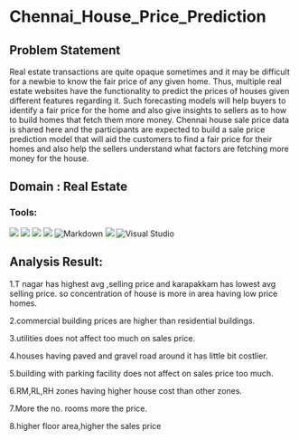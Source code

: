 # Chennai_House_Price_Prediction

## Problem Statement
Real estate transactions are quite opaque sometimes and it
may be difficult for a newbie to know the fair price of any given
home. Thus, multiple real estate websites have the functionality
to predict the prices of houses given different features
regarding it. Such forecasting models will help buyers to identify
a fair price for the home and also give insights to sellers as to
how to build homes that fetch them more money. Chennai
house sale price data is shared here and the participants are
expected to build a sale price prediction model that will aid the
customers to find a fair price for their homes and also help the
sellers understand what factors are fetching more money
for the house.

## Domain : Real Estate
### Tools: 
![](https://img.shields.io/badge/Numpy-777BB4?style=for-the-badge&logo=numpy&logoColor=white)
![](https://img.shields.io/badge/Pandas-2C2D72?style=for-the-badge&logo=pandas&logoColor=white)
![](https://img.shields.io/badge/scikit_learn-F7931E?style=for-the-badge&logo=scikit-learn&logoColor=white)
![](https://img.shields.io/badge/Python-14354C?style=for-the-badge&logo=python&logoColor=white) 
![Markdown](https://img.shields.io/badge/markdown-%23000000.svg?style=for-the-badge&logo=markdown&logoColor=white)
![](https://img.shields.io/badge/Made%20with-Jupyter-orange?style=for-the-badge&logo=Jupyter)
![Visual Studio](https://img.shields.io/badge/Visual%20Studio-5C2D91.svg?style=for-the-badge&logo=visual-studio&logoColor=white)


## Analysis Result:
1.T nagar has highest avg ,selling price and karapakkam has lowest avg selling price. so concentration of house is more in area having low price homes.

2.commercial building prices are higher than residential buildings.

3.utilities does not affect too much on sales price.

4.houses having paved and gravel road around it has little bit costlier.

5.building with parking facility does not affect on sales price too much.

6.RM,RL,RH zones having higher house cost than other zones.

7.More the no. rooms more the price.

8.higher floor area,higher the sales price
